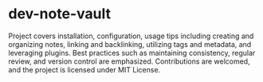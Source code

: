 # dev-note-vault
Project covers installation, configuration, usage tips including creating and organizing notes, linking and backlinking, utilizing tags and metadata, and leveraging plugins. Best practices such as maintaining consistency, regular review, and version control are emphasized. Contributions are welcomed, and the project is licensed under MIT License.
